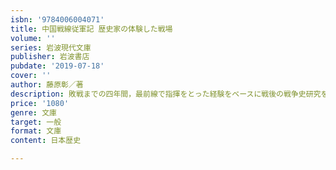 ```yaml
---
isbn: '9784006004071'
title: 中国戦線従軍記 歴史家の体験した戦場
volume: ''
series: 岩波現代文庫
publisher: 岩波書店
pubdate: '2019-07-18'
cover: ''
author: 藤原彰／著
description: 敗戦までの四年間，最前線で指揮をとった経験をベースに戦後の戦争史研究を牽引した著者の「従軍記」．解説=吉田裕．
price: '1080'
genre: 文庫
target: 一般
format: 文庫
content: 日本歴史

---
```

